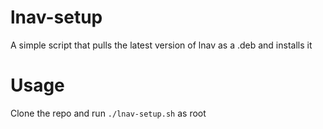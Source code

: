 # lnav-setup
A simple script that pulls the latest version of lnav as a .deb and installs it

# Usage
Clone the repo and run `./lnav-setup.sh` as root
